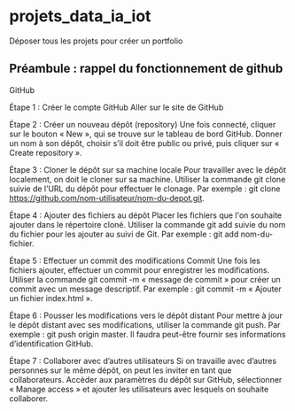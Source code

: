 # projets_data_ia_iot
Déposer tous les projets pour créer un portfolio
## Préambule : rappel du fonctionnement de github
GitHub

Étape 1 : Créer le compte GitHub
Aller sur le site de GitHub

Étape 2 : Créer un nouveau dépôt (repository)
Une fois connecté, cliquer sur le bouton « New », qui se trouve sur le tableau de bord GitHub.
Donner un nom à son dépôt, choisir s’il doit être public ou privé, puis cliquer sur « Create repository ».

Étape 3 : Cloner le dépôt sur sa machine locale
Pour travailler avec le dépôt localement, on doit le cloner sur sa machine.
Utiliser la commande git clone suivie de l’URL du dépôt pour effectuer le clonage.
Par exemple : git clone https://github.com/nom-utilisateur/nom-du-depot.git.

Étape 4 : Ajouter des fichiers au dépôt
Placer les fichiers que l'on souhaite ajouter dans le répertoire cloné.
Utiliser la commande git add suivie du nom du fichier pour les ajouter au suivi de Git.
Par exemple : git add nom-du-fichier.

Étape 5 : Effectuer un commit des modifications
Commit
Une fois les fichiers ajouter, effectuer un commit pour enregistrer les modifications.
Utiliser la commande git commit -m « message de commit » pour créer un commit avec un message descriptif.
Par exemple : git commit -m « Ajouter un fichier index.html ».

Étape 6 : Pousser les modifications vers le dépôt distant
Pour mettre à jour le dépôt distant avec ses modifications, utiliser la commande git push.
Par exemple : git push origin master.
Il faudra peut-être fournir ses informations d’identification GitHub.

Étape 7 : Collaborer avec d’autres utilisateurs
Si on travaille avec d’autres personnes sur le même dépôt, on peut les inviter en tant que collaborateurs.
Accèder aux paramètres du dépôt sur GitHub, sélectionner « Manage access » et ajouter les utilisateurs avec lesquels on souhaite collaborer.
